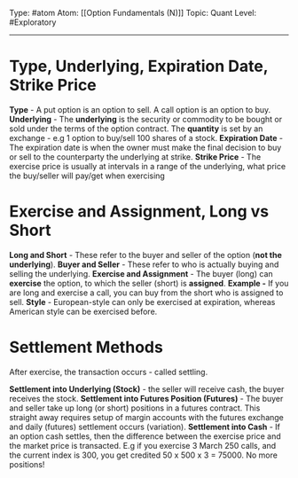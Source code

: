 Type: #atom
Atom: [[Option Fundamentals (N)]]
Topic: Quant 
Level: #Exploratory 

----
# Type, Underlying, Expiration Date, Strike Price

**Type** - A put option is an option to sell. A call option is an option to buy.
**Underlying** - The **underlying** is the security or commodity to be bought or sold under the terms of the option contract. The **quantity** is set by an exchange - e.g 1 option to buy/sell 100 shares of a stock.
**Expiration Date** - The expiration date is when the owner must make the final decision to buy or sell to the counterparty the underlying at strike. 
**Strike Price** - The exercise price is usually at intervals in a range of the underlying, what price the buy/seller will pay/get when exercising

# Exercise and Assignment, Long vs Short

**Long and Short** - These refer to the buyer and seller of the option (**not the underlying**).
**Buyer and Seller** - These refer to who is actually buying and selling the underlying.
**Exercise and Assignment** - The buyer (long) can **exercise** the option, to which the seller (short) is **assigned**.
**Example -** If you are long and exercise a call, you can buy from the short who is assigned to sell.
**Style** - European-style can only be exercised at expiration, whereas American style can be exercised before.

# Settlement Methods

After exercise, the transaction occurs - called settling.

**Settlement into Underlying (Stock)** - the seller will receive cash, the buyer receives the stock.
**Settlement into Futures Position (Futures)** - The buyer and seller take up long (or short) positions in a futures contract. This straight away requires setup of margin accounts with the futures exchange and daily (futures) settlement occurs (variation).
**Settlement into Cash** - If an option cash settles, then the difference between the exercise price and the market price is transacted. E.g if you exercise 3 March 250 calls, and the current index is 300, you get credited 50 x 500 x 3 = 75000. No more positions!

